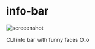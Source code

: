 # info-bar
![screeenshot](https://cloud.githubusercontent.com/assets/18072680/24656658/fee1199a-194b-11e7-99cd-3a600a8eb0f8.png)

CLI info bar with funny faces O_o
